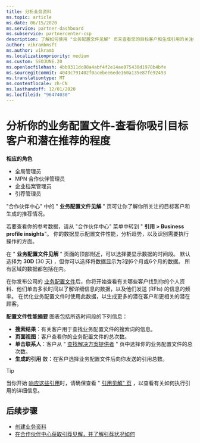 ```yaml
---
title: 分析业务资料
ms.topic: article
ms.date: 06/15/2020
ms.service: partner-dashboard
ms.subservice: partnercenter-csp
description: 了解如何使用 "业务配置文件见解" 页来查看您的目标客户和生成引用的关注程度。
author: vikrambmsft
ms.author: vikramb
ms.localizationpriority: medium
ms.custom: SEOJUNE.20
ms.openlocfilehash: 4bb9311dc88a4abf4f2e14ae075430d1978b4bfe
ms.sourcegitcommit: 4043c791402f0acebee6ede160a135e87fe92493
ms.translationtype: MT
ms.contentlocale: zh-CN
ms.lasthandoff: 12/01/2020
ms.locfileid: "96474030"
---
```

# <a name="analyze-your-business-profile---see-how-well-you-attract-target-customers-and-potential-referrals"></a>分析你的业务配置文件-查看你吸引目标客户和潜在推荐的程度
<!-- 
https://go.microsoft.com/fwlink/?linkid=849120
-->

**相应的角色**

- 全局管理员
- MPN 合作伙伴管理员
- 企业档案管理员
- 引荐管理员

"合作伙伴中心" 中的 " **业务配置文件见解** " 页可让你了解你所关注的目标客户和生成的推荐情况。

若要查看你的参考数据，请从 "合作伙伴中心" 菜单中转到 " **引用 > Business profile insights**"。 你的数据显示配置文件性能，分析趋势，以及识别需要执行操作的方面。

在 " **业务配置文件见解** " 页面的顶部附近，可以选择要显示数据的时间段。 默认选择为 **30D** (30 天) ，但你可以选择将数据显示为3到6个月或6个月的数据。 所有区域的数据都包括在内。

在你发布公司的 [业务配置文件](create-a-marketing-profile.md)后，你将开始查看有关哪些客户找到你的个人资料、他们单击多长时间以了解详细信息的数据，以及他们发送 (RFIs) 的信息的频率。 在优化业务配置文件时使用此数据，以生成更多的潜在客户和更相关的潜在顾客。

**配置文件性能摘要** 图表包括所选时间段的下列信息：

- **搜索结果**：有关客户用于查找业务配置文件的搜索词的信息。
- **页面视图**：客户查看你的业务配置文件的总次数。
- **单击联系人**：客户从 " [查找解决方案提供者](https://www.microsoft.com/solution-providers/home) " 页中选择你的业务配置文件的总次数。
- **生成的引用** 数：在客户选择业务配置文件后向你发送的引用总数。

> [!TIP]
> 当你开始 [响应这些引用](manage-leads.md)时，请确保查看 " [引用见解" 页](referral-insights.md) ，以查看有关如何执行引用的详细信息。

## <a name="next-steps"></a>后续步骤

- [创建业务资料](create-a-marketing-profile.md)
- [在合作伙伴中心获取引荐见解，并了解引荐状况如何](referral-insights.md)